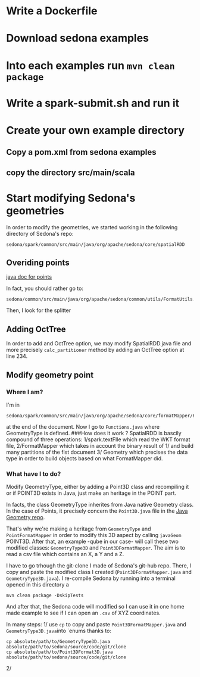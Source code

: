 # Write a Dockerfile

# Download sedona examples

# Into each examples run `mvn clean package`

# Write a spark-submit.sh and run it

# Create your own example directory
## Copy a pom.xml from sedona examples
## copy the directory src/main/scala


# Start modifying Sedona's geometries
In order to modify the geometries, we started
working in the following directory of Sedona's repo:
```
sedona/spark/common/src/main/java/org/apache/sedona/core/spatialRDD
```
## Overiding points
[java doc for points](https://sedona.apache.org/latest-snapshot/api/javadoc/spark/)

In fact, you should rather go to:
```
sedona/common/src/main/java/org/apache/sedona/common/utils/FormatUtils.java
```
Then, I look for the splitter

## Adding OctTree
In order to add and OctTree option, we may modify
SpatialRDD.java file and more precisely
`calc_partitioner` method by adding an OctTree option at
line 234.

## Modify geometry point
### Where I am?
I'm in
```
sedona/spark/common/src/main/java/org/apache/sedona/core/formatMapper/PointFormatMapper.java
```
at the end of the document. Now I go to `Functions.java` where GeometryType is defined.
###How does it work ?
SpatialRDD is bascily compound of three operations:
1/spark.textFIle which read the WKT format file,
2/FormatMapper which takes in account the binary result
of 1/ and build many partitions of the fist document
3/ Geometry which precises the data type in order to
build objects based on what FormatMapper did.
### What have I to do?
Modify GeometryType, either by adding a Point3D class and recompiling it
or if POINT3D exists in Java, just make an heritage in the POINT part.

In facts, the class GeometryType inherites from Java native Geometry class. 
In the case of Points, it precisely concern the `Point3D.java` file in
the [Java Geometry repo](https://github.com/dlegland/javaGeom/blob/master/src/main/java/net/javageom/geom3d/Point3D.java).

That's why we're making a heritage from `GeometryType` and `PointFormatMapper` in order
to modify this 3D aspect by calling `javaGeom` POINT3D. After that, an example -qube
in our case- will call these two modified classes: `GeometryType3D` and `Point3DFormatMapper`.
The aim is to read a csv file which contains an X, a Y and a Z.

I have to go trhough the git-clone I made of Sedona's git-hub repo. There, I copy and paste
the modified class I created (`Point3DFormatMapper.java` and `GeometryType3D.java`).
I re-compile Sedona by running into a terminal opened in this directory a
```
mvn clean package -DskipTests
```
And after that, the Sedona code will modified so I can use it in one home made example
to see if I can open an `.csv` of XYZ coordinates.

In many steps:
1/ use `cp` to copy and paste `Point3DFormatMapper.java` and `GeometryType3D.java`into `enums
thanks to:
```
cp absolute/path/to/GeometryType3D.java absolute/path/to/sedona/source/code/git/clone
cp absolute/path/to/Point3DFormat3D.java absolute/path/to/sedona/source/code/git/clone
```
2/
